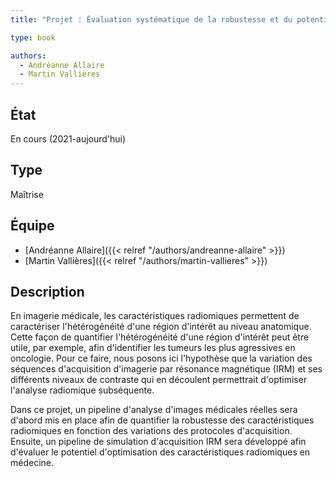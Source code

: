 ```yaml
---
title: "Projet : Évaluation systématique de la robustesse et du potentiel d'exploitation des caractéristiques radiomiques en imagerie par résonance magnétique"

type: book

authors:
  - Andréanne Allaire
  - Martin Vallières
---
```


## État

En cours (2021-aujourd'hui)

## Type

Maîtrise

## Équipe

- [Andréanne Allaire]({{< relref "/authors/andreanne-allaire" >}})
- [Martin Vallières]({{< relref "/authors/martin-vallieres" >}})

## Description

En imagerie médicale, les caractéristiques radiomiques permettent de caractériser l'hétérogénéité d'une région 
d'intérêt au niveau anatomique. Cette façon de quantifier l'hétérogénéité d'une région d'intérêt peut être utile, 
par exemple, afin d'identifier les tumeurs les plus agressives en oncologie. Pour ce faire, nous posons ici 
l'hypothèse que la variation des séquences d'acquisition d'imagerie par résonance magnétique (IRM) et ses 
différents niveaux de contraste qui en découlent permettrait d'optimiser l'analyse radiomique subséquente. 

Dans ce projet, un pipeline d'analyse d'images médicales réelles sera d'abord mis en place afin de quantifier 
la robustesse des caractéristiques radiomiques en fonction des variations des protocoles d'acquisition. Ensuite, 
un pipeline de simulation d'acquisition IRM sera développé afin d'évaluer le potentiel d'optimisation des 
caractéristiques radiomiques en médecine.
